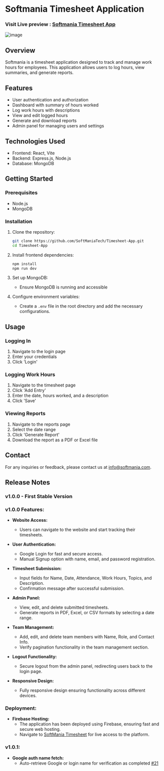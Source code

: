 # Softmania Timesheet Application

### Visit Live preview : [Softmania Timesheet App](https://softmania-timesheet.web.app/)

![image](https://github.com/user-attachments/assets/cdd6535a-7e4c-45e1-8f67-fb6401d1a230)


## Overview
Softmania is a timesheet application designed to track and manage work hours for employees. This application allows users to log hours, view summaries, and generate reports.

## Features
- User authentication and authorization
- Dashboard with summary of hours worked
- Log work hours with descriptions
- View and edit logged hours
- Generate and download reports
- Admin panel for managing users and settings

## Technologies Used
- Frontend: React, Vite
- Backend: Express.js, Node.js
- Database: MongoDB

## Getting Started

### Prerequisites
- Node.js
- MongoDB

### Installation

1. Clone the repository:
    ```bash
    git clone https://github.com/SoftManiaTech/Timesheet-App.git
    cd Timesheet-App
    ```

2. Install frontend dependencies:
    ```bash
    npm install
    npm run dev
    ```

3. Set up MongoDB:
    - Ensure MongoDB is running and accessible

4. Configure environment variables:
    - Create a `.env` file in the root directory and add the necessary configurations.

## Usage

### Logging In
1. Navigate to the login page
2. Enter your credentials
3. Click 'Login'

### Logging Work Hours
1. Navigate to the timesheet page
2. Click 'Add Entry'
3. Enter the date, hours worked, and a description
4. Click 'Save'

### Viewing Reports
1. Navigate to the reports page
2. Select the date range
3. Click 'Generate Report'
4. Download the report as a PDF or Excel file

## Contact
For any inquiries or feedback, please contact us at [info@softmania.com](mailto:kaliyappanr.tech@gmail.com).


## Release Notes
### v1.0.0 - First Stable Version

### v1.0.0 Features:

* **Website Access:**
  * Users can navigate to the website and start tracking their timesheets.

* **User Authentication:**
  * Google Login for fast and secure access.
  * Manual Signup option with name, email, and password registration.

* **Timesheet Submission:**
  * Input fields for Name, Date, Attendance, Work Hours, Topics, and Description.
  * Confirmation message after successful submission.

* **Admin Panel:**
  * View, edit, and delete submitted timesheets.
  * Generate reports in PDF, Excel, or CSV formats by selecting a date range.

* **Team Management:**
  * Add, edit, and delete team members with Name, Role, and Contact Info.
  * Verify pagination functionality in the team management section.

* **Logout Functionality:**
  * Secure logout from the admin panel, redirecting users back to the login page.

* **Responsive Design:**
  * Fully responsive design ensuring functionality across different devices.

### Deployment:

* **Firebase Hosting:**
  * The application has been deployed using Firebase, ensuring fast and secure web hosting.
  * Navigate to [SoftMania Timesheet](https://softmania-timesheet.web.app) for live access to the platform.

### v1.0.1:

* **Google auth name fetch:**
  * Auto-retrieve Google or login name for verification as completed [#21](https://github.com/SoftManiaTech/Timesheet-App/pull/21)

